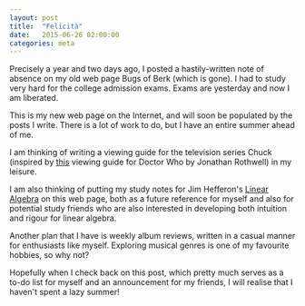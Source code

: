 ```yaml
---
layout: post
title:  "Felicità"
date:   2015-06-26 02:00:00
categories: meta
---
```


Precisely a year and two days ago, I posted a hastily-written note of absence on my old web page Bugs of Berk (which is gone). I had to study very hard for the college admission exams. Exams are yesterday and now I am liberated.

This is my new web page on the Internet, and will soon be populated by the posts I write. There is a lot of work to do, but I have an entire summer ahead of me.

I am thinking of writing a viewing guide for the television series Chuck (inspired by [this][rothwell-who] viewing guide for Doctor Who by Jonathan Rothwell) in my leisure.

I am also thinking of putting my study notes for Jim Hefferon's [Linear Algebra][hefferon-la] on this web page, both as a future reference for myself and also for potential study friends who are also interested in developing both intuition and rigour for linear algebra.

Another plan that I have is weekly album reviews, written in a casual manner for enthusiasts like myself. Exploring musical genres is one of my favourite hobbies, so why not?

Hopefully when I check back on this post, which pretty much serves as a to-do list for myself and an announcement for my friends, I will realise that I haven't spent a lazy summer!

[rothwell-who]: http://www.rothwell.im/etc/doctor-who/
[hefferon-la]: http://joshua.smcvt.edu/linearalgebra/
